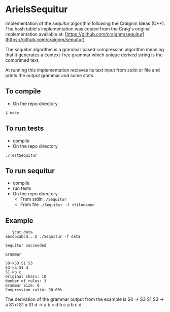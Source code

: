 # ArielsSequitur
Implementation of the *sequitur* algorithm following the Craignm Ideas (C++). The hash table's implementation was copied from the Craig's original implementation available at: [https://github.com/craignm/sequitur](https://github.com/craignm/sequitur)

The *sequitur* algorithm is a grammar based compression algorithm meaning that it generates a context-free grammar which unique derived string is the comprimed text.

At running this implementation recieves its text input from stdin or file and prints the output grammar and some stats.

## To compile
- On the repo directory
```
$ make
```

## To run tests
- compile
- On the repo directory
```
./TestSequitur
```

## To run sequitur
- compile
- run tests
- On the repo directory
  - From stdin
      `./Sequitur`
  - From file
      `./Sequitur -f <filename>`

## Example
```
...$cat data 
abcdbcabcd...$ ./Sequitur -f data

Sequitur succeeded

Grammar

S0->S3 S1 S3 
S3->a S1 d 
S1->b c 
Original chars: 10
Number of rules: 3
Grammar Size: 8
Compression ratio: 90.00%
```
The derivation of the grammar output from the example is S0 -> S3 S1 S3 -> a S1 d S1 a S1 d -> a b c d b c a b c d
